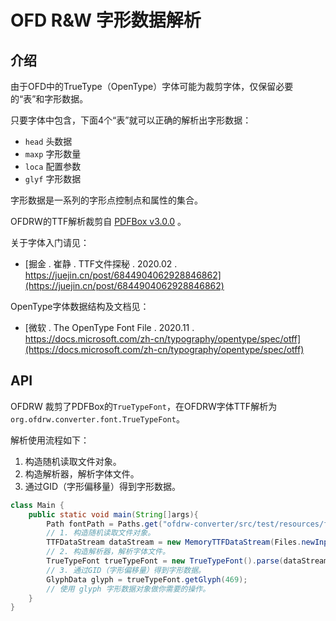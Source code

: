 # OFD R&W 字形数据解析

## 介绍

由于OFD中的TrueType（OpenType）字体可能为裁剪字体，仅保留必要的“表”和字形数据。

只要字体中包含，下面4个“表”就可以正确的解析出字形数据：

- `head`  头数据
- `maxp`  字形数量
- `loca`  配置参数
- `glyf`  字形数据

字形数据是一系列的字形点控制点和属性的集合。

OFDRW的TTF解析裁剪自 [PDFBox v3.0.0](https://pdfbox.apache.org/) 。

关于字体入门请见：

- [掘金 . 崔静 . TTF文件探秘 . 2020.02 . https://juejin.cn/post/6844904062928846862](https://juejin.cn/post/6844904062928846862)

OpenType字体数据结构及文档见：

- [微软 . The OpenType Font File . 2020.11 . https://docs.microsoft.com/zh-cn/typography/opentype/spec/otff](https://docs.microsoft.com/zh-cn/typography/opentype/spec/otff)

## API

OFDRW 裁剪了PDFBox的`TrueTypeFont`，在OFDRW字体TTF解析为`org.ofdrw.converter.font.TrueTypeFont`。

解析使用流程如下：

1. 构造随机读取文件对象。
2. 构造解析器，解析字体文件。
3. 通过GID（字形偏移量）得到字形数据。

```java
class Main {
    public static void main(String[]args){
        Path fontPath = Paths.get("ofdrw-converter/src/test/resources/font_10.ttf");
        // 1. 构造随机读取文件对象。
        TTFDataStream dataStream = new MemoryTTFDataStream(Files.newInputStream(fontPath));
        // 2. 构造解析器，解析字体文件。
        TrueTypeFont trueTypeFont = new TrueTypeFont().parse(dataStream);
        // 3. 通过GID（字形偏移量）得到字形数据。
        GlyphData glyph = trueTypeFont.getGlyph(469);
        // 使用 glyph 字形数据对象做你需要的操作。
    }
}
```